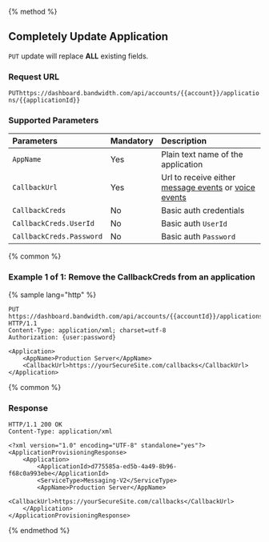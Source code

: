 {% method %}

## Completely Update Application

<code class="put">PUT</code> update will replace **ALL** existing fields.

### Request URL

<code class="put">PUT</code>`https://dashboard.bandwidth.com/api/accounts/{{account}}/applications/{{applicationId}}`

### Supported Parameters
| Parameters               | Mandatory | Description                                                                                                                         |
|:-------------------------|:----------|:------------------------------------------------------------------------------------------------------------------------------------|
| `AppName`                | Yes       | Plain text name of the application                                                                                                  |
| `CallbackUrl`            | Yes       | Url to receive either [message events](../../../messaging/callbacks/messageEvents.md) or [voice events](../../../voice/bxml/callbacks/about.md) |
| `CallbackCreds`          | No        | Basic auth credentials                                                                                                              |
| `CallbackCreds.UserId`   | No        | Basic auth `UserId`                                                                                                                 |
| `CallbackCreds.Password` | No        | Basic auth `Password`                                                                                                               |


{% common %}

### Example 1 of 1: Remove the CallbackCreds from an application

{% sample lang="http" %}

```http
PUT https://dashboard.bandwidth.com/api/accounts/{{accountId}}/applications/{{applicationId}} HTTP/1.1
Content-Type: application/xml; charset=utf-8
Authorization: {user:password}

<Application>
    <AppName>Production Server</AppName>
    <CallbackUrl>https://yourSecureSite.com/callbacks</CallbackUrl>
</Application>
```

{% common %}

### Response

```http
HTTP/1.1 200 OK
Content-Type: application/xml

<?xml version="1.0" encoding="UTF-8" standalone="yes"?>
<ApplicationProvisioningResponse>
    <Application>
        <ApplicationId>d775585a-ed5b-4a49-8b96-f68c0a993ebe</ApplicationId>
        <ServiceType>Messaging-V2</ServiceType>
        <AppName>Production Server</AppName>
        <CallbackUrl>https://yourSecureSite.com/callbacks</CallbackUrl>
    </Application>
</ApplicationProvisioningResponse>
```

{% endmethod %}
